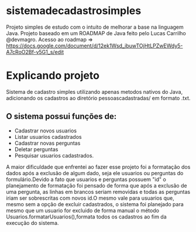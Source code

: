 # sistemadecadastrosimples
Projeto simples de estudo com o intuito de melhorar a base na linguagem Java. Projeto baseado em um ROADMAP de Java feito pelo Lucas Carrilho @devmagro.
Acesso ao roadmap => https://docs.google.com/document/d/12ek1Wsd_ibuwTOjHtLPZwEWdy5-A7cRoO2Bf-v5G1_s/edit

# Explicando projeto
Sistema de cadastro simples utilizando apenas metodos nativos do Java, adicionando os cadastros ao diretório pessoascadastradas/ em formato .txt. 
## O sistema possui funções de:

- Cadastrar novos usuarios
- Listar usuarios cadastrados
- Cadastrar novas perguntas
- Deletar perguntas
- Pesquisar usuarios cadastrados.

A maior dificuldade que enfrentei ao fazer esse projeto foi a formatação dos dados após a exclusão de algum dado, seja ele usuarios ou perguntas do formulário.Devido a fato que usuarios e perguntas possuem "id" o planejamento de formatação foi pensado de forma que após a exclusão de uma pergunta, as linhas em brancos seriam removidas e todas as perguntas iriam ser sobrescritas com novos id.O mesmo vale para usuarios que, mesmo sem a opção de excluir cadastrados, o sistema foi planejado para mesmo que um usuario for excluido de forma manual o método Usuarios.formatarUsuarios(),formata todos os cadastros ao fim da execução do sistema.

